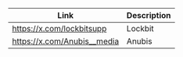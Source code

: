 |Link| Description |
| ------ | ------ |
|https://x.com/lockbitsupp| Lockbit |
|https://x.com/Anubis__media| Anubis |
